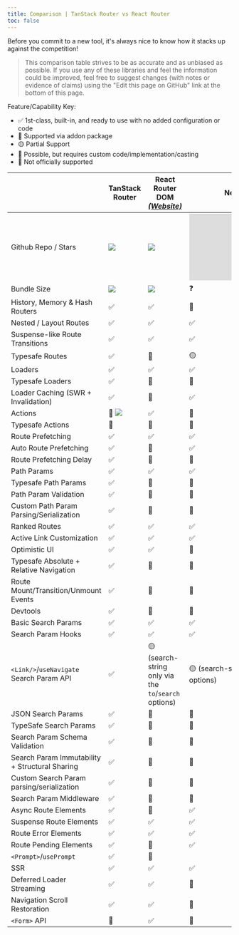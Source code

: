 ```yaml
---
title: Comparison | TanStack Router vs React Router
toc: false
---
```


Before you commit to a new tool, it's always nice to know how it stacks up against the competition!

> This comparison table strives to be as accurate and as unbiased as possible. If you use any of these libraries and feel the information could be improved, feel free to suggest changes (with notes or evidence of claims) using the "Edit this page on GitHub" link at the bottom of this page.

Feature/Capability Key:

- ✅ 1st-class, built-in, and ready to use with no added configuration or code
- 🔵 Supported via addon package
- 🟡 Partial Support
- 🔶 Possible, but requires custom code/implementation/casting
- 🛑 Not officially supported

|                                                | TanStack Router                                     | React Router DOM [_(Website)_][router]                | Next.JS [_(Website)_][nextjs]                         |
| ---------------------------------------------- | --------------------------------------------------- | ----------------------------------------------------- | ----------------------------------------------------- |
| Github Repo / Stars                            | [![][stars-tanstack-router]][gh-tanstack-router]    | [![][stars-router]][gh-router]                        | [![][stars-nextjs]][gh-nextjs]                        |
| Bundle Size                                    | [![][bp-tanstack-router]][bpl-tanstack-router]      | [![][bp-router]][bpl-router]                          | ❓                                                    |
| History, Memory & Hash Routers                 | ✅                                                  | ✅                                                    | 🛑                                                    |
| Nested / Layout Routes                         | ✅                                                  | ✅                                                    | ✅                                                    |
| Suspense-like Route Transitions                | ✅                                                  | ✅                                                    | ✅                                                    |
| Typesafe Routes                                | ✅                                                  | 🛑                                                    | 🟡                                                    |
| Loaders                                        | ✅                                                  | ✅                                                    | ✅                                                    |
| Typesafe Loaders                               | ✅                                                  | 🔶                                                    | 🛑                                                    |
| Loader Caching (SWR + Invalidation)            | ✅                                                  | 🛑                                                    | ✅                                                    |
| Actions                                        | 🔵 [![][bp-tanstack-actions]][bpl-tanstack-actions] | ✅                                                    | 🛑                                                    |
| Typesafe Actions                               | 🔵                                                  | 🔶                                                    | 🛑                                                    |
| Route Prefetching                              | ✅                                                  | ✅                                                    | ✅                                                    |
| Auto Route Prefetching                         | ✅                                                  | 🛑                                                    | ✅                                                    |
| Route Prefetching Delay                        | ✅                                                  | 🔶                                                    | 🛑                                                    |
| Path Params                                    | ✅                                                  | ✅                                                    | ✅                                                    |
| Typesafe Path Params                           | ✅                                                  | 🛑                                                    | 🛑                                                    |
| Path Param Validation                          | ✅                                                  | 🛑                                                    | 🛑                                                    |
| Custom Path Param Parsing/Serialization        | ✅                                                  | 🛑                                                    | 🛑                                                    |
| Ranked Routes                                  | ✅                                                  | ✅                                                    | ✅                                                    |
| Active Link Customization                      | ✅                                                  | ✅                                                    | ✅                                                    |
| Optimistic UI                                  | ✅                                                  | ✅                                                    | 🔶                                                    |
| Typesafe Absolute + Relative Navigation        | ✅                                                  | 🛑                                                    | 🛑                                                    |
| Route Mount/Transition/Unmount Events          | ✅                                                  | 🛑                                                    | 🛑                                                    |
| Devtools                                       | ✅                                                  | 🛑                                                    | 🛑                                                    |
| Basic Search Params                            | ✅                                                  | ✅                                                    | ✅                                                    |
| Search Param Hooks                             | ✅                                                  | ✅                                                    | ✅                                                    |
| `<Link/>`/`useNavigate` Search Param API       | ✅                                                  | 🟡 (search-string only via the `to`/`search` options) | 🟡 (search-string only via the `to`/`search` options) |
| JSON Search Params                             | ✅                                                  | 🔶                                                    | 🔶                                                    |
| TypeSafe Search Params                         | ✅                                                  | 🛑                                                    | 🛑                                                    |
| Search Param Schema Validation                 | ✅                                                  | 🛑                                                    | 🛑                                                    |
| Search Param Immutability + Structural Sharing | ✅                                                  | 🔶                                                    | 🛑                                                    |
| Custom Search Param parsing/serialization      | ✅                                                  | 🔶                                                    | 🛑                                                    |
| Search Param Middleware                        | ✅                                                  | 🛑                                                    | 🛑                                                    |
| Async Route Elements                           | ✅                                                  | 🛑                                                    | ✅                                                    |
| Suspense Route Elements                        | ✅                                                  | ✅                                                    | ✅                                                    |
| Route Error Elements                           | ✅                                                  | ✅                                                    | ✅                                                    |
| Route Pending Elements                         | ✅                                                  | 🛑                                                    | ✅                                                    |
| `<Prompt>`/`usePrompt`                         | ✅                                                  | 🔶                                                    |                                                       |
| SSR                                            | ✅                                                  | ✅                                                    | ✅                                                    |
| Deferred Loader Streaming                      | ✅                                                  | ✅                                                    | 🔶                                                    |
| Navigation Scroll Restoration                  | ✅                                                  | ✅                                                    | 🛑                                                    |
| `<Form>` API                                   | 🛑                                                  | ✅                                                    | 🛑                                                    |

[bp-tanstack-router]: https://badgen.net/bundlephobia/minzip/@tanstack/react-router@beta
[bpl-tanstack-router]: https://bundlephobia.com/result?p=@tanstack/react-router@beta
[bp-tanstack-loaders]: https://badgen.net/bundlephobia/minzip/@tanstack/react-loaders@beta?label=Loaders
[bpl-tanstack-loaders]: https://bundlephobia.com/result?p=@tanstack/react-loaders@beta
[bp-tanstack-actions]: https://badgen.net/bundlephobia/minzip/@tanstack/react-actions@beta?label=@tanstack/actions
[bpl-tanstack-actions]: https://bundlephobia.com/result?p=@tanstack/react-actions@beta
[gh-tanstack-router]: https://github.com/tanstack/router
[stars-tanstack-router]: https://img.shields.io/github/stars/tanstack/router?label=%F0%9F%8C%9F
[_]: _
[router]: https://github.com/remix-run/react-router
[bp-router]: https://badgen.net/bundlephobia/minzip/react-router-dom
[gh-router]: https://github.com/remix-run/react-router
[stars-router]: https://img.shields.io/github/stars/remix-run/react-router?label=%F0%9F%8C%9F
[bpl-router]: https://bundlephobia.com/result?p=react-router-dom
[bpl-history]: https://bundlephobia.com/result?p=history
[_]: _
[nextjs]: https://nextjs.org/docs/routing/introduction
[bp-nextjs]: https://badgen.net/bundlephobia/minzip/next.js?label=All
[gh-nextjs]: https://github.com/vercel/next.js
[stars-nextjs]: https://img.shields.io/github/stars/vercel/next.js?label=%F0%9F%8C%9F
[bpl-nextjs]: https://bundlephobia.com/result?p=next
